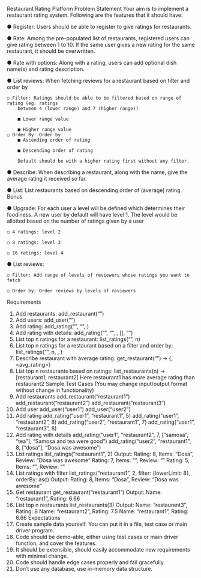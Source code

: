 Restaurant Rating Platform
Problem Statement
Your aim is to implement a restaurant rating system. Following are the features that it should
have:

● Register: Users should be able to register to give ratings for restaurants.

● Rate: Among the pre-populated list of restaurants, registered users can give rating
between 1 to 10. If the same user gives a new rating for the same restaurant, it should
be overwritten.

● Rate with options: Along with a rating, users can add optional dish name(s) and rating
description.

● List reviews: When fetching reviews for a restaurant based on filter and order by

    ○ Filter: Ratings should be able to be filtered based on range of rating (eg. ratings
        between 4 (lower range) and 7 (higher range))

        ■ Lower range value

        ■ Higher range value
    ○ Order By: Order by
        ■ Ascending order of rating

        ■ Descending order of rating

        Default should be with a higher rating first without any filter.

● Describe: When describing a restaurant, along with the name, give the average rating it
received so far.

● List: List restaurants based on descending order of (average) rating.
Bonus

● Upgrade: For each user a level will be defined which determines their foodiness. A new
user by default will have level 1. The level would be allotted based on the number of
ratings given by a user

    ○ 4 ratings: level 2

    ○ 8 ratings: level 3

    ○ 16 ratings: level 4

● List reviews:

    ○ Filter: Add range of levels of reviewers whose ratings you want to fetch

    ○ Order by: Order reviews by levels of reviewers

Requirements
1. Add restaurants: add_restaurant(“<restaurant>”)
2. Add users: add_user(“<username>”)
3. Add rating: add_rating(“<username>”, “<restaurant>”, <rating>)
4. Add rating with details: add_rating(“<username>”, “<restaurant>”, <rating>, [<dish
names>], “<review details>”)
5. List top n ratings for a restaurant: list_ratings(“<restaurant>”, n)
6. List top n ratings for a restaurant based on a filter and order by:
list_ratings(“<restaurant>”, n, <filters>, <orderBy>)
7. Describe restaurant with average rating: get_restaurant(“<restaurant>”) → {<restaurant>,
<avg_rating>}
8. List top n restaurants based on ratings: list_restaurants(n) → [restaurant1, restaurant2]
Here restaurant1 has more average rating than restaurant2
Sample Test Cases (You may change input/output format without change in functionality)
1. Add restaurants
add_restaurant(“restaurant1”)
add_restaurant(“restaurant2”)
add_restaurant(“restaurant3”)
2. Add user
add_user(“user1”)
add_user(“user2”)
3. Add rating
add_rating(“user1”, “restaurant1”, 5)
add_rating(“user1”, “restaurant2”, 8)
add_rating(“user2”, “restaurant1”, 7)
add_rating(“user1”, “restaurant3”, 8)
4. Add rating with details
add_rating(“user1”, “restaurant2”, 7, [“samosa”, “tea”], “Samosa
and tea were good”)
add_rating(“user2”, “restaurant1”, 8, [“dosa”], “Dosa was
awesome”)
5. List ratings
list_ratings(“restaurant1”, 2)
Output:
Rating: 8, Items: “Dosa”, Review: “Dosa was awesome”
Rating: 7, Items: “”, Review: “”
Rating: 5, Items: “”, Review: “”
6. List ratings with filter
list_ratings(“restaurant1”, 2, filter: {lowerLimit: 8}, orderBy:
asc)
Output:
Rating: 8, Items: “Dosa”, Review: “Dosa was awesome”
7. Get restaurant
get_restaurant(“restaurant1”)
Output:
Name: “restaurant1”, Rating: 6.66
8. List top n restaurants
list_restaurants(3)
Output:
Name: “restaurant3”, Rating: 8
Name: “restaurant2”, Rating: 7.5
Name: “restaurant1”, Rating: 6.66
Expectations
1. Create sample data yourself. You can put it in a file, test case or main driver program.
2. Code should be demo-able, either using test cases or main driver function, and cover the
features.
3. It should be extensible, should easily accommodate new requirements with minimal
change.
4. Code should handle edge cases properly and fail gracefully.
5. Don’t use any database, use in-memory data structure.